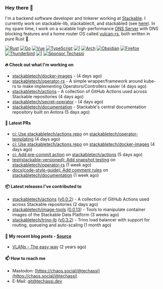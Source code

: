 ### Hey there 👋

I'm a backend software developer and tinkerer working at [Stackable][stackable]. I currently work on
stackable-lib, stackablectl, and stackabled (see [here][stackable-work]). In my spare time, I work on
a scalable high-performance [DNS Server][portal] with DNS blocking features and a home router OS
called [vulcan-rs][vulcan], both written in pure Rust 🦀.

[stackable-work]: https://github.com/stackabletech/stackable
[stackable]: https://github.com/stackabletech
[portal]: https://github.com/portal-rs/portal
[vulcan]: https://github.com/vulcan-rs

[![Rust](https://img.shields.io/badge/-Rust-141414?style=flat&logo=rust&logoColor=%23f97f39)](https://www.rust-lang.org/)
[![Go](https://img.shields.io/badge/-Go-141414?style=flat&logo=go&logoColor=%23f97f39)](https://go.dev/)
[![Vue](https://img.shields.io/badge/-Vue-141414?style=flat&logo=vuedotjs&logoColor=%23f97f39)](https://vuejs.org/)
[![TypeScript](https://img.shields.io/badge/-TypeScript-141414?style=flat&logo=typescript&logoColor=%23f97f39)](https://www.typescriptlang.org/)
![|](https://img.shields.io/badge/-%7C-141414?style=flat&logoColor=%23f97f39)
[![Arch](https://img.shields.io/badge/-Arch-141414?style=flat&logo=archlinux&logoColor=%23f97f39)](https://archlinux.org/)
[![Obsidian](https://img.shields.io/badge/-Obsidian-141414?style=flat&logo=obsidian&logoColor=%23f97f39)](https://obsidian.md/)
[![Firefox](https://img.shields.io/badge/-Firefox-141414?style=flat&logo=firefox&logoColor=%23f97f39)](https://www.mozilla.org/en-US/firefox/new/)
[![Thunderbird](https://img.shields.io/badge/-Thunderbird-141414?style=flat&logo=thunderbird&logoColor=%23f97f39)](https://www.thunderbird.net/en-US/)
![|](https://img.shields.io/badge/-%7C-141414?style=flat&logoColor=%23f97f39)
[![Sponsor Techassi](https://img.shields.io/badge/-Sponsor-141414?style=flat&logo=github&logoColor=%23f97f39)](https://github.com/sponsors/Techassi)

#### 🔥 Check out what I'm working on


- [stackabletech/docker-images](https://github.com/stackabletech/docker-images) -  (4 days ago)
- [stackabletech/operator-rs](https://github.com/stackabletech/operator-rs) - A simple wrapper/framework around kube-rs to make implementing Operators/Controllers easier (4 days ago)
- [stackabletech/actions](https://github.com/stackabletech/actions) - A collection of GitHub Actions used across Stackable repositories (4 days ago)
- [stackabletech/secret-operator](https://github.com/stackabletech/secret-operator) -  (4 days ago)
- [stackabletech/documentation](https://github.com/stackabletech/documentation) - Stackable&#39;s central documentation repository built on Antora (5 days ago)

#### 🧪 Latest PRs


- [ci: Use stackabletech/actions repo](https://github.com/stackabletech/operator-templating/pull/442) on [stackabletech/operator-templating](https://github.com/stackabletech/operator-templating) (4 days ago)
- [ci: Use stackabletech/actions repo](https://github.com/stackabletech/docker-images/pull/885) on [stackabletech/docker-images](https://github.com/stackabletech/docker-images) (4 days ago)
- [ci: Add pre-commit action](https://github.com/stackabletech/actions/pull/1) on [stackabletech/actions](https://github.com/stackabletech/actions) (5 days ago)
- [test(stackable-versioned): Add snapshot testing](https://github.com/stackabletech/operator-rs/pull/881) on [stackabletech/operator-rs](https://github.com/stackabletech/operator-rs) (1 week ago)
- [docs(code-style-guide): Add comment rules](https://github.com/stackabletech/documentation/pull/668) on [stackabletech/documentation](https://github.com/stackabletech/documentation) (1 week ago)

#### 📦 Latest releases I've contributed to


- [stackabletech/actions](https://github.com/stackabletech/actions/releases/tag/v0.0.2) ([v0.0.2](https://github.com/stackabletech/actions/releases/tag/v0.0.2)) - A collection of GitHub Actions used across Stackable repositories (2 days ago)
- [stackabletech/image-tools](https://github.com/stackabletech/image-tools/releases/tag/0.0.13) ([0.0.13](https://github.com/stackabletech/image-tools/releases/tag/0.0.13)) - Tools to manipulate container images of the Stackable Data Platform (3 weeks ago)
- [stackabletech/trino-lb](https://github.com/stackabletech/trino-lb/releases/tag/v0.3.2) ([v0.3.2](https://github.com/stackabletech/trino-lb/releases/tag/v0.3.2)) - Trino load balancer with support for routing, queueing and auto-scaling (1 month ago)

#### 📜 My recent blog posts - [Source](https://github.com/Techassi/page)


- [VLANs - The easy way](https://techassi.dev/posts/vlans-the-easy-way/) (2 years ago)

#### 📫 How to reach me

- Mastodon: [https://chaos.social/@techassi](https://chaos.social/@techassi)
- E-Mail: git@techassi.dev
